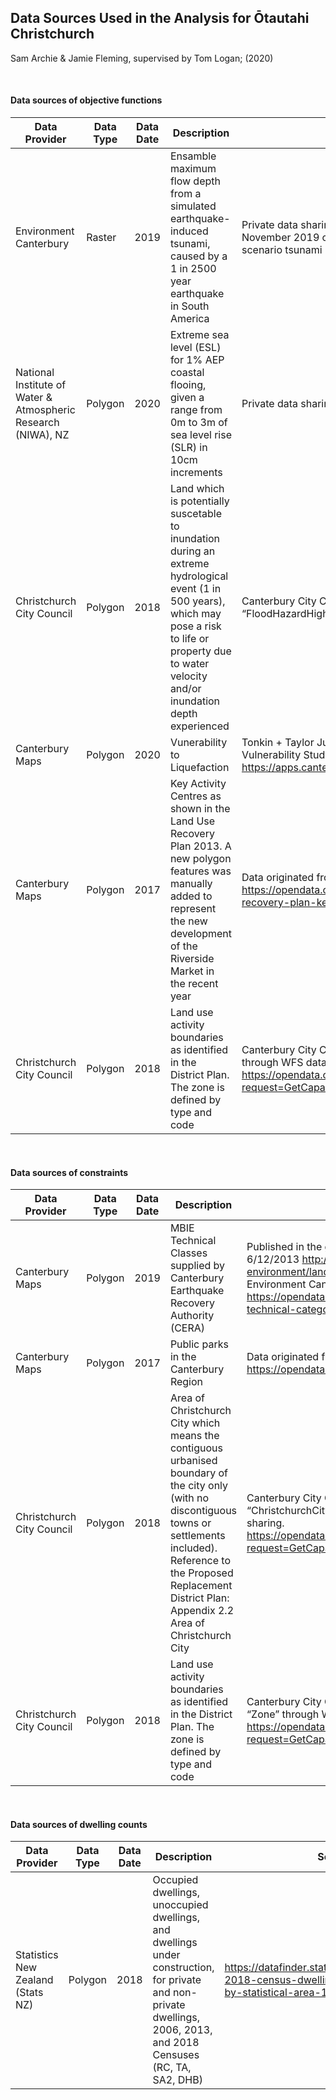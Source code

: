## Data Sources Used in the Analysis for Ōtautahi Christchurch

Sam Archie & Jamie Fleming, supervised by Tom Logan; (2020)

<br>

#### Data sources of objective functions

| Data Provider | Data Type | Data Date | Description| Source |
|---------------|-----------|-----------|------------|--------|
|Environment Canterbury| Raster| 2019|Ensamble maximum flow depth from a simulated earthquake-induced tsunami, caused by a 1 in 2500 year earthquake in South America| Private data sharing agreement with Environment Canterbury, from November 2019 consultancy report by GNS Science titled “Multiple scenario tsunami modelling for Canterbury"|
|National Institute of Water & Atmospheric Research (NIWA), NZ| Polygon | 2020| Extreme sea level (ESL) for 1% AEP coastal flooing, given a range from 0m to 3m of sea level rise (SLR) in 10cm increments| Private data sharing agreement|
| Christchurch City Council | Polygon | 2018 | Land which is potentially suscetable to inundation during an extreme hydrological event (1 in 500 years), which may pose a risk to life or property due to water velocity and/or inundation depth experienced | Canterbury City Council Geospatial Public Portal. Layer: “FloodHazardHigh” through WFS dataset sharing [label](https://opendata.ccc.govt.nz/DistrictPlan/service.svc/get?request=GetCapabilities&service=WFS) |
|Canterbury Maps| Polygon | 2020 | Vunerability to Liquefaction | Tonkin + Taylor July 2020 report titled “Christchurch Liquefaction Vulnerability Study”. https://apps.canterburymaps.govt.nz/ChristchurchLiquefactionViewer |
|Canterbury Maps| Polygon | 2017 | Key Activity Centres as shown in the Land Use Recovery Plan 2013. A new polygon features was manually added to represent the new development of the Riverside Market in the recent year | Data originated from Enivronment Canterbury. https://opendata.canterburymaps.govt.nz/datasets/land-use-recovery-plan-key-activity-centres |
| Christchurch City Council | Polygon | 2018 | Land use activity boundaries as identified in the District Plan. The zone is defined by type and code | Canterbury City Council Geospatial Public Portal. Layer: “Zone” through WFS dataset sharing https://opendata.ccc.govt.nz/DistrictPlan/service.svc/get?request=GetCapabilities&service=WFS |

<br>

#### Data sources of constraints

| Data Provider | Data Type | Data Date | Description| Source |
|---------------|-----------|-----------|------------|--------|
| Canterbury Maps | Polygon | 2019 | MBIE Technical Classes supplied by Canterbury Earthquake Recovery Authority (CERA) | Published in the gazetted Land Use Recovery Plan 6/12/2013 http://cera.govt.nz/recovery-strategy/built-environment/land-use-recovery-plan and republished by Environment Canterbury at https://opendata.canterburymaps.govt.nz/datasets/mbie-technical-categories |
| Canterbury Maps | Polygon | 2017 | Public parks in the Canterbury Region | Data originated from Enivronment Canterbury. https://opendata.canterburymaps.govt.nz/datasets/parks |
| Christchurch City Council | Polygon | 2018 | Area of Christchurch City which means the contiguous urbanised boundary of the city only (with no discontiguous towns or settlements included). Reference to the Proposed Replacement District Plan: Appendix 2.2 Area of Christchurch City | Canterbury City Council Geospatial Public Portal. Layer: “ChristchurchCityUrbanExtent” through WFS dataset sharing. https://opendata.ccc.govt.nz/DistrictPlan/service.svc/get?request=GetCapabilities&service=WFS |
| Christchurch City Council | Polygon | 2018 | Land use activity boundaries as identified in the District Plan. The zone is defined by type and code | Canterbury City Council Geospatial Public Portal. Layer: “Zone” through WFS dataset sharing https://opendata.ccc.govt.nz/DistrictPlan/service.svc/get?request=GetCapabilities&service=WFS |

<br>

#### Data sources of dwelling counts
| Data Provider | Data Type | Data Date | Description| Source |
|---------------|-----------|-----------|------------|--------|
|Statistics New Zealand (Stats NZ) | Polygon | 2018 | Occupied dwellings, unoccupied dwellings, and dwellings under construction, for private and non-private dwellings, 2006, 2013, and 2018 Censuses (RC, TA, SA2, DHB) | https://datafinder.stats.govt.nz/layer/104628-2018-census-dwelling-total-new-zealand-by-statistical-area-1/metadata/ |
